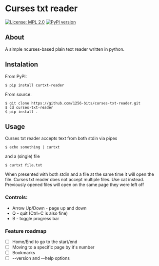 # Curses txt reader
[![License: MPL 2.0](https://img.shields.io/badge/License-MPL_2.0-brightgreen.svg)](https://opensource.org/licenses/MPL-2.0)
[![PyPI version](https://badge.fury.io/py/curtxt-reader.svg)](https://badge.fury.io/py/curtxt-reader)
## About
A simple ncurses-based plain text reader written in python.
## Instalation
From PyPI:  
	
    $ pip install curtxt-reader

From source:

    $ git clone https://github.com/1256-bits/curses-txt-reader.git
    $ cd curses-txt-reader
    $ pip install .

## Usage
Curses txt reader accepts text from both stdin via pipes  
	
    $ echo something | curtxt

and a (single) file
	
    $ curtxt file.txt
    
When presented with both stdin and a file at the same time it will open the file.
Curses txt reader does not accept multiple files. Use cat instead.
Previously opened files will open on the same page they were left off
### Controls:
* Arrow Up/Down - page up and down
* Q - quit (Ctrl+C is also fine)
* B - toggle progress bar
### Feature roadmap
- [ ] Home/End to go to the start/end
- [ ] Moving to a specific page by it's number
- [ ] Bookmarks
- [ ] --version and --help options
